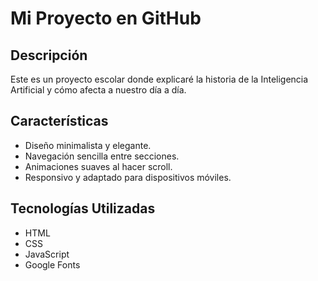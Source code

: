 # Mi Proyecto en GitHub

## Descripción

Este es un proyecto escolar donde explicaré la historia de la Inteligencia Artificial y cómo afecta a nuestro día a día. 

## Características

- Diseño minimalista y elegante.
- Navegación sencilla entre secciones.
- Animaciones suaves al hacer scroll.
- Responsivo y adaptado para dispositivos móviles.

## Tecnologías Utilizadas

- HTML
- CSS
- JavaScript
- Google Fonts
